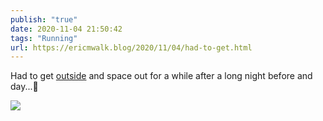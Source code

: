```yaml
---
publish: "true"
date: 2020-11-04 21:50:42
tags: "Running"
url: https://ericmwalk.blog/2020/11/04/had-to-get.html
---
```


Had to get [outside](https://www.strava.com/activities/4286816383) and space out for a while after a long night before and day...🏃

![](https://ericmwalk.blog/uploads/2020/e1af2d7da9.jpg)